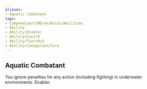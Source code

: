 ```yaml
---
aliases:
- Aquatic Combatant
tags:
- Compendium/CSRD/en/Rules/Abilities
- Ability
- Ability/Enabler
- Ability/Cost/0
- Ability/Tier/Mid
- Ability/Categories/Cure
---
```


  
## Aquatic Combatant  
You ignore penalties for any action (including fighting) in underwater environments. Enabler.